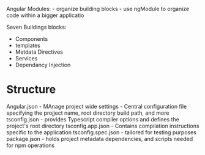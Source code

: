 
Angular Modules:
	- organize building blocks
	- use ngModule to organize code within a bigger applicatio
	
Seven Buildings blocks:
- Components
- templates
- Metdata Directives
- Services
- Dependancy Injection

# Structure
Angular.json
	- MAnage project wide settings
	- Central configuration file specifying the projject name, root directory build path, and more
tsconfig.json
	- provides Typescript compiler options and defines the project's root directory
tsconfig.app.json
	- Contains compilation instructions specific to the application
tsconfig.spec.json
	- tailored for testing purposes
package.json
	- holds project metadata dependencies, and scripts needed for npm operations